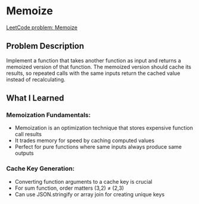 # Memoize

[LeetCode problem: Memoize](https://leetcode.com/problems/memoize/)

## Problem Description

Implement a function that takes another function as input and returns a memoized version of that function. The memoized version should cache its results, so repeated calls with the same inputs return the cached value instead of recalculating.

## What I Learned

### Memoization Fundamentals:

- Memoization is an optimization technique that stores expensive function call results
- It trades memory for speed by caching computed values
- Perfect for pure functions where same inputs always produce same outputs


### Cache Key Generation:

- Converting function arguments to a cache key is crucial
- For sum function, order matters (3,2) ≠ (2,3)
- Can use JSON.stringify or array join for creating unique keys